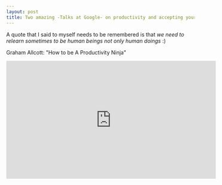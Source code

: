 ```yaml
---
layout: post
title: Two amazing -Talks at Google- on productivity and accepting yourself in the speedy - perfectionist world
---
```


A quote that I said to myself needs to be remembered is that *we need to relearn sometimes to be human beings not only human doings* :)

Graham Allcott: "How to be A Productivity Ninja" 

<iframe width="560" height="315" src="https://www.youtube.com/embed/QTtfNt70W8Q" frameborder="0" allow="accelerometer; autoplay; encrypted-media; gyroscope; picture-in-picture" allowfullscreen></iframe>